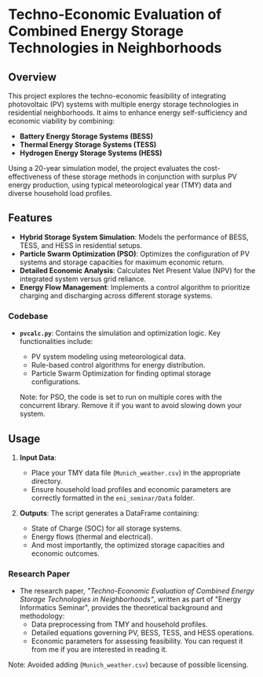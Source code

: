 # Techno-Economic Evaluation of Combined Energy Storage Technologies in Neighborhoods

## Overview

This project explores the techno-economic feasibility of integrating photovoltaic (PV) systems with multiple energy storage technologies in residential neighborhoods. It aims to enhance energy self-sufficiency and economic viability by combining:

- **Battery Energy Storage Systems (BESS)**
- **Thermal Energy Storage Systems (TESS)**
- **Hydrogen Energy Storage Systems (HESS)**

Using a 20-year simulation model, the project evaluates the cost-effectiveness of these storage methods in conjunction with surplus PV energy production, using typical meteorological year (TMY) data and diverse household load profiles.

## Features

- **Hybrid Storage System Simulation**: Models the performance of BESS, TESS, and HESS in residential setups.
- **Particle Swarm Optimization (PSO)**: Optimizes the configuration of PV systems and storage capacities for maximum economic return.
- **Detailed Economic Analysis**: Calculates Net Present Value (NPV) for the integrated system versus grid reliance.
- **Energy Flow Management**: Implements a control algorithm to prioritize charging and discharging across different storage systems.

### Codebase
- **`pvcalc.py`**: Contains the simulation and optimization logic. Key functionalities include:
  - PV system modeling using meteorological data.
  - Rule-based control algorithms for energy distribution.
  - Particle Swarm Optimization for finding optimal storage configurations.
  
  Note: for PSO, the code is set to run on multiple cores with the concurrent library. Remove it if you want to avoid slowing down your system.


## Usage

1. **Input Data**:
   - Place your TMY data file (`Munich_weather.csv`) in the appropriate directory.
   - Ensure household load profiles and economic parameters are correctly formatted in the `eni_seminar/Data` folder.

2. **Outputs**:
   The script generates a DataFrame containing:
   - State of Charge (SOC) for all storage systems.
   - Energy flows (thermal and electrical).
   - And most importantly, the optimized storage capacities and economic outcomes.


### Research Paper
- The research paper, *"Techno-Economic Evaluation of Combined Energy Storage Technologies in Neighborhoods"*, written as part of "Energy Informatics Seminar", provides the theoretical background and methodology:
  - Data preprocessing from TMY and household profiles.
  - Detailed equations governing PV, BESS, TESS, and HESS operations.
  - Economic parameters for assessing feasibility.
You can request it from me if you are interested in reading it.
 
Note: Avoided adding (`Munich_weather.csv`) because of possible licensing.

